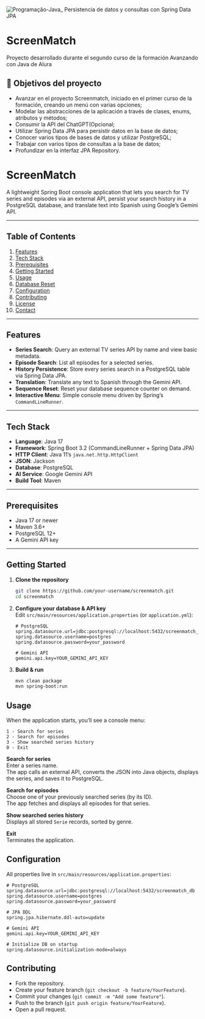 ![Programação-Java_ Persistencia de datos y consultas con Spring Data JPA](https://github.com/genesysR-dev/2066-java-persitencia-de-datos-y-consultas-con-Spring-JPA/assets/91544872/e0e3a9f8-afc7-4e7b-be83-469351ef2d70)

# ScreenMatch

Proyecto desarrollado durante el segundo curso de la formación Avanzando con Java de Alura

## 🔨 Objetivos del proyecto

* Avanzar en el proyecto Screenmatch, iniciado en el primer curso de la formación, creando un menú con varias opciones;
* Modelar las abstracciones de la aplicación a través de clases, enums, atributos y métodos;
* Consumir la API del ChatGPT(Opcional;
* Utilizar Spring Data JPA para persistir datos en la base de datos;
* Conocer varios tipos de bases de datos y utilizar PostgreSQL;
* Trabajar con varios tipos de consultas a la base de datos;
* Profundizar en la interfaz JPA Repository.

# ScreenMatch

A lightweight Spring Boot console application that lets you search for TV series and episodes via an external API, persist your search history in a PostgreSQL database, and translate text into Spanish using Google’s Gemini API.

---

## Table of Contents

1. [Features](#features)  
2. [Tech Stack](#tech-stack)  
3. [Prerequisites](#prerequisites)  
4. [Getting Started](#getting-started)  
5. [Usage](#usage)  
6. [Database Reset](#database-reset)  
7. [Configuration](#configuration)  
8. [Contributing](#contributing)  
9. [License](#license)  
10. [Contact](#contact)

---

## Features

- **Series Search**: Query an external TV series API by name and view basic metadata.  
- **Episode Search**: List all episodes for a selected series.  
- **History Persistence**: Store every series search in a PostgreSQL table via Spring Data JPA.  
- **Translation**: Translate any text to Spanish through the Gemini API.  
- **Sequence Reset**: Reset your database sequence counter on demand.  
- **Interactive Menu**: Simple console menu driven by Spring’s `CommandLineRunner`.

---

## Tech Stack

- **Language**: Java 17  
- **Framework**: Spring Boot 3.2 (CommandLineRunner + Spring Data JPA)  
- **HTTP Client**: Java 11’s `java.net.http.HttpClient`  
- **JSON**: Jackson  
- **Database**: PostgreSQL  
- **AI Service**: Google Gemini API  
- **Build Tool**: Maven

---

## Prerequisites

- Java 17 or newer  
- Maven 3.6+  
- PostgreSQL 12+  
- A Gemini API key

---

## Getting Started

1. **Clone the repository**  
   ```bash
   git clone https://github.com/your-username/screenmatch.git
   cd screenmatch
   ```

2. **Configure your database & API key**  
   Edit `src/main/resources/application.properties` (or `application.yml`):

   ```properties
   # PostgreSQL
   spring.datasource.url=jdbc:postgresql://localhost:5432/screenmatch_db
   spring.datasource.username=postgres
   spring.datasource.password=your_password

   # Gemini API
   gemini.api.key=YOUR_GEMINI_API_KEY
   ```

3. **Build & run**
   ```bash
   mvn clean package
   mvn spring-boot:run
   ```

## Usage

When the application starts, you’ll see a console menu:

```pgsql
1 - Search for series
2 - Search for episodes
3 - Show searched series history
0 - Exit
```

**Search for series**  
Enter a series name.  
The app calls an external API, converts the JSON into Java objects, displays the series, and saves it to PostgreSQL.

**Search for episodes**  
Choose one of your previously searched series (by its ID).  
The app fetches and displays all episodes for that series.

**Show searched series history**  
Displays all stored `Serie` records, sorted by genre.

**Exit**  
Terminates the application.

## Configuration

All properties live in `src/main/resources/application.properties`:

```properties
# PostgreSQL
spring.datasource.url=jdbc:postgresql://localhost:5432/screenmatch_db
spring.datasource.username=postgres
spring.datasource.password=your_password

# JPA DDL
spring.jpa.hibernate.ddl-auto=update

# Gemini API
gemini.api.key=YOUR_GEMINI_API_KEY

# Initialize DB on startup
spring.datasource.initialization-mode=always
```

## Contributing

- Fork the repository.  
- Create your feature branch (`git checkout -b feature/YourFeature`).  
- Commit your changes (`git commit -m "Add some feature"`).  
- Push to the branch (`git push origin feature/YourFeature`).  
- Open a pull request.
